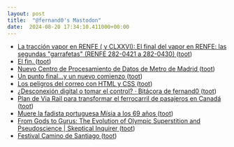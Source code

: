 ```yaml
---
layout: post
title:  "@fernand0's Mastodon"
date:  2024-08-20 17:34:10.411000+00:00
---
```

*  [La tracción vapor en RENFE ( y CLXXVI): El final del vapor en RENFE: las segundas "garrafetas" (RENFE 282-0421 a 282-0430) ](http://trenesytiempos.blogspot.com/2024/07/la-traccion-vapor-en-renfe-y-clxxvi-el.htm) ([toot](https://mastodon.social/@fernand0/112995549210813717))
*  [El fin. ](https://avecesunafoto.wordpress.com/2024/08/20/el-fin) ([toot](https://mastodon.social/@fernand0/112995458837887015))
*  [Nuevo Centro de Procesamiento de Datos de Metro de Madrid ](https://www.vialibre-ffe.com/noticias.asp?not=4238) ([toot](https://mastodon.social/@fernand0/112995259577182720))
*  [Un punto final...y un nuevo comienzo ](http://trenesytiempos.blogspot.com/2024/07/un-punto-finaly-un-nuevo-comienzo.htm) ([toot](https://mastodon.social/@fernand0/112995142475871858))
*  [Los peligros del correo con HTML y CSS ](http://fernand0.github.io//html-email-peligroso) ([toot](https://mastodon.social/@fernand0/112995098297103367))
*  [¿Desconexión digital o tomar el control? · Bitácora de fernand0 ](http://blog.elmundoesimperfecto.com/2024/08/20/detox-desintoxicacion-digital) ([toot](https://mastodon.social/@fernand0/112994900168228262))
*  [Plan de Via Rail para transformar el ferrocarril de pasajeros en Canadá ](https://www.vialibre-ffe.com/noticias.asp?not=4239) ([toot](https://mastodon.social/@fernand0/112994740871377596))
*  [Muere la fadista portuguesa Mísia a los 69 años ](https://efe.com/cultura/2024-07-27/muere-la-fadista-portuguesa-misia-a-los-69-anos) ([toot](https://mastodon.social/@fernand0/112994651274194182))
*  [From Gods to Gurus: The Evolution of Olympic Superstition and Pseudoscience \| Skeptical Inquirer  ](https://skepticalinquirer.org/2024/06/from-gods-to-gurus-the-evolution-of-olympic-superstition-and-pseudoscience/) ([toot](https://mastodon.social/@fernand0/112994312214083618))
*  [Festival Camino de Santiago   ](https://www.dphuesca.es/festivalcaminosantiago-conciertos) ([toot](https://mastodon.social/@fernand0/112994012102789245))
